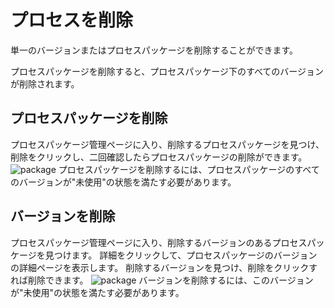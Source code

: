 # プロセスを削除
単一のバージョンまたはプロセスパッケージを削除することができます。

プロセスパッケージを削除すると、プロセスパッケージ下のすべてのバージョンが削除されます。

## プロセスパッケージを削除
プロセスパッケージ管理ページに入り、削除するプロセスパッケージを見つけ、削除をクリックし、二回確認したらプロセスパッケージの削除ができます。
![package](https://docimages.blob.core.chinacloudapi.cn/images/Console/packages/V3package1.png)
プロセスパッケージを削除するには、プロセスパッケージのすべてのバージョンが"未使用"の状態を満たす必要があります。


## バージョンを削除
プロセスパッケージ管理ページに入り、削除するバージョンのあるプロセスパッケージを見つけます。
詳細をクリックして、プロセスパッケージのバージョンの詳細ページを表示します。
削除するバージョンを見つけ、削除をクリックすれば削除できます。
![package](https://docimages.blob.core.chinacloudapi.cn/images/Console/packages/V3package2.png)
バージョンを削除するには、このバージョンが"未使用"の状態を満たす必要があります。